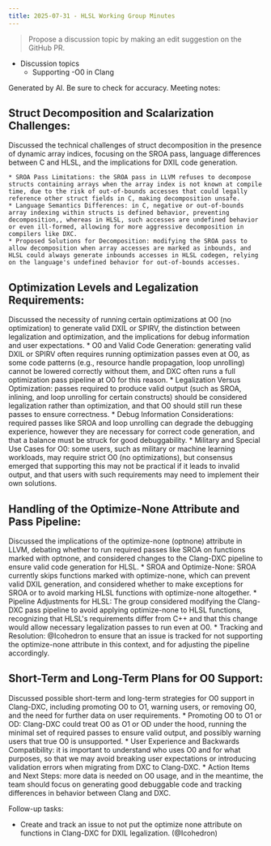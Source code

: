 ```yaml
---
title: 2025-07-31 - HLSL Working Group Minutes
---
```


> Propose a discussion topic by making an edit suggestion on the GitHub PR.

* Discussion topics
  * Supporting -O0 in Clang

Generated by AI. Be sure to check for accuracy.
Meeting notes:

## Struct Decomposition and Scalarization Challenges: 

Discussed the technical challenges of struct decomposition in the presence of dynamic array indices, focusing on the SROA pass, language differences between C and HLSL, and the implications for DXIL code generation.

	* SROA Pass Limitations: the SROA pass in LLVM refuses to decompose structs containing arrays when the array index is not known at compile time, due to the risk of out-of-bounds accesses that could legally reference other struct fields in C, making decomposition unsafe.
	* Language Semantics Differences: in C, negative or out-of-bounds array indexing within structs is defined behavior, preventing decomposition,, whereas in HLSL, such accesses are undefined behavior or even ill-formed, allowing for more aggressive decomposition in compilers like DXC.
	* Proposed Solutions for Decomposition: modifying the SROA pass to allow decomposition when array accesses are marked as inbounds, and HLSL could always generate inbounds accesses in HLSL codegen, relying on the language's undefined behavior for out-of-bounds accesses.

## Optimization Levels and Legalization Requirements: 

Discussed the necessity of running certain optimizations at O0 (no optimization) to generate valid DXIL or SPIRV, the distinction between legalization and optimization, and the implications for debug information and user expectations.
	* O0 and Valid Code Generation: generating valid DXIL or SPIRV often requires running optimization passes even at O0, as some code patterns (e.g., resource handle propagation, loop unrolling) cannot be lowered correctly without them, and DXC often runs a full optimization pass pipeline at O0 for this reason.
	* Legalization Versus Optimization: passes required to produce valid output (such as SROA, inlining, and loop unrolling for certain constructs) should be considered legalization rather than optimization, and that O0 should still run these passes to ensure correctness.
	* Debug Information Considerations: required passes like SROA and loop unrolling can degrade the debugging experience, however they are necessary for correct code generation, and that a balance must be struck for good debuggability.
	* Military and Special Use Cases for O0: some users, such as military or machine learning workloads, may require strict O0 (no optimizations), but consensus emerged that supporting this may not be practical if it leads to invalid output, and that users with such requirements may need to implement their own solutions.

## Handling of the Optimize-None Attribute and Pass Pipeline: 

Discussed the implications of the optimize-none (optnone) attribute in LLVM, debating whether to run required passes like SROA on functions marked with optnone, and considered changes to the Clang-DXC pipeline to ensure valid code generation for HLSL.
	* SROA and Optimize-None: SROA currently skips functions marked with optimize-none, which can prevent valid DXIL generation, and considered whether to make exceptions for SROA or to avoid marking HLSL functions with optimize-none altogether.
	* Pipeline Adjustments for HLSL: The group considered modifying the Clang-DXC pass pipeline to avoid applying optimize-none to HLSL functions, recognizing that HLSL's requirements differ from C++ and that this change would allow necessary legalization passes to run even at O0.
	* Tracking and Resolution: @Icohedron to ensure that an issue is tracked for not supporting the optimize-none attribute in this context, and for adjusting the pipeline accordingly.

## Short-Term and Long-Term Plans for O0 Support: 

Discussed possible short-term and long-term strategies for O0 support in Clang-DXC, including promoting O0 to O1, warning users, or removing O0, and the need for further data on user requirements.
	* Promoting O0 to O1 or OD: Clang-DXC could treat O0 as O1 or OD under the hood, running the minimal set of required passes to ensure valid output, and possibly warning users that true O0 is unsupported.
	* User Experience and Backwards Compatibility: it is important to understand who uses O0 and for what purposes, so that we may avoid breaking user expectations or introducing validation errors when migrating from DXC to Clang-DXC.
	* Action Items and Next Steps: more data is needed on O0 usage, and in the meantime, the team should focus on generating good debuggable code and tracking differences in behavior between Clang and DXC.

Follow-up tasks:
* Create and track an issue to not put the optimize none attribute on functions in Clang-DXC for DXIL legalization. (@Icohedron)